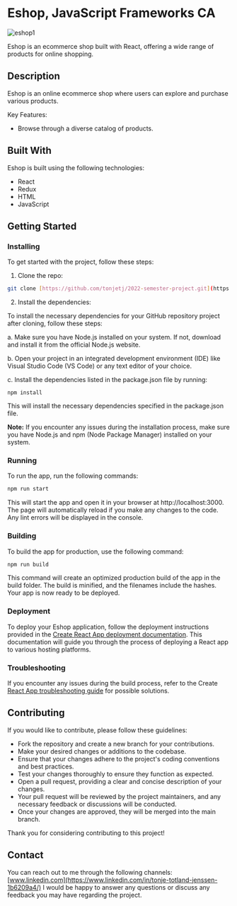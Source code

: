# Eshop, JavaScript Frameworks CA

![eshop1](https://github.com/tonjetj/js-frameworks-ca/assets/91598255/2ac08e86-7e33-4ba0-8e85-81f2a015a528)

Eshop is an ecommerce shop built with React, offering a wide range of products for online shopping.


## Description

Eshop is an online ecommerce shop where users can explore and purchase various products. 

Key Features:

- Browse through a diverse catalog of products.

## Built With

Eshop is built using the following technologies: 

- React
- Redux
- HTML
- JavaScript

## Getting Started

### Installing

To get started with the project, follow these steps:

1. Clone the repo:

```bash
git clone [https://github.com/tonjetj/2022-semester-project.git](https://github.com/tonjetj/js-frameworks-ca.git))
```

2. Install the dependencies:

To install the necessary dependencies for your GitHub repository project after cloning, follow these steps:

 a. Make sure you have Node.js installed on your system. If not, download and install it from the official Node.js website.

 b. Open your project in an integrated development environment (IDE) like Visual Studio Code (VS Code) or any text editor of your choice.

 c. Install the dependencies listed in the package.json file by running:
 
```
npm install 
```

This will install the necessary dependencies specified in the package.json file.

**Note:** If you encounter any issues during the installation process, make sure you have Node.js and npm (Node Package Manager) installed on your system.

### Running

To run the app, run the following commands:

```bash
npm run start
```

This will start the app and open it in your browser at http://localhost:3000. The page will automatically reload if you make any changes to the code. Any lint errors will be displayed in the console.

### Building

To build the app for production, use the following command:

```bash
npm run build
```

This command will create an optimized production build of the app in the build folder. The build is minified, and the filenames include the hashes. Your app is now ready to be deployed.

### Deployment

To deploy your Eshop application, follow the deployment instructions provided in the [Create React App deployment documentation](https://create-react-app.dev/docs/deployment/). This documentation will guide you through the process of deploying a React app to various hosting platforms.

### Troubleshooting
If you encounter any issues during the build process, refer to the Create [React App troubleshooting guide](https://create-react-app.dev/docs/troubleshooting/#npm-run-build-fails-to-minify) for possible solutions.

## Contributing

If you would like to contribute, please follow these guidelines:

- Fork the repository and create a new branch for your contributions.
- Make your desired changes or additions to the codebase.
- Ensure that your changes adhere to the project's coding conventions and best practices.
- Test your changes thoroughly to ensure they function as expected.
- Open a pull request, providing a clear and concise description of your changes.
- Your pull request will be reviewed by the project maintainers, and any necessary feedback or discussions will be conducted.
- Once your changes are approved, they will be merged into the main branch.

Thank you for considering contributing to this project!

## Contact

You can reach out to me through the following channels:
[www.linkedin.com](https://www.linkedin.com/in/tonje-totland-jenssen-1b6209a4/)
I would be happy to answer any questions or discuss any feedback you may have regarding the project.
